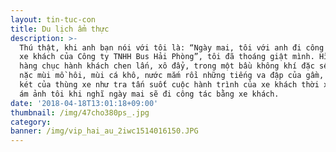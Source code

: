 ```yaml
---
layout: tin-tuc-con
title: Du lịch ẩm thực
description: >-
  Thú thật, khi anh bạn nói với tôi là: “Ngày mai, tôi với anh đi công tác bằng
  xe khách của Công ty TNHH Bus Hải Phòng”, tôi đã thoáng giật mình. Hình ảnh
  hàng chục hành khách chen lấn, xô đẩy, trong một bầu không khí đặc sệt, nồng
  nặc mùi mồ hôi, mùi cá khô, nước mắm rồi những tiếng va đập của gầm, tiếng cót
  két của thùng xe như tra tấn suốt cuộc hành trình của xe khách thời xa xưa, cứ
  ám ảnh tôi khi nghĩ ngày mai sẽ đi công tác bằng xe khách.
date: '2018-04-18T13:01:18+09:00'
thumbnail: /img/47cho380ps_.jpg
category: 
banner: /img/vip_hai_au_2iwc1514016150.JPG
---
```

